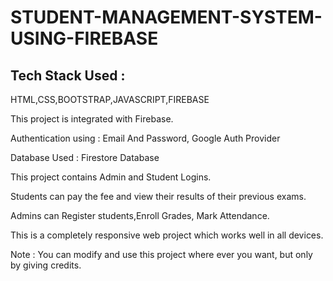 # STUDENT-MANAGEMENT-SYSTEM-USING-FIREBASE

## Tech Stack Used :
HTML,CSS,BOOTSTRAP,JAVASCRIPT,FIREBASE

This project is integrated with Firebase.

Authentication using : Email And Password, Google Auth Provider

Database Used : Firestore Database 

This project contains Admin and Student Logins. 

Students can pay the fee and view their results of their previous exams.

Admins can Register students,Enroll Grades, Mark Attendance.

This is a completely responsive web project which works well in all devices.

Note : You can modify and use this project where ever you want, but only by giving credits. 